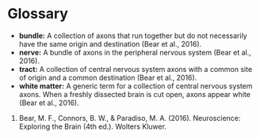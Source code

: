 # Glossary


- **bundle:** A collection of axons that run together but do not necessarily have the same origin and destination (Bear
  et al., 2016).
- **nerve:** A bundle of axons in the peripheral nervous system (Bear et al., 2016).
- **tract:** A collection of central nervous system axons with a common site of origin and a common destination (Bear et
  al., 2016).
- **white matter:** A generic term for a collection of central nervous system axons. When a freshly dissected brain is
  cut open, axons appear white (Bear et al., 2016).

1. Bear, M. F., Connors, B. W., & Paradiso, M. A. (2016). Neuroscience: Exploring the Brain (4th ed.). Wolters Kluwer.
